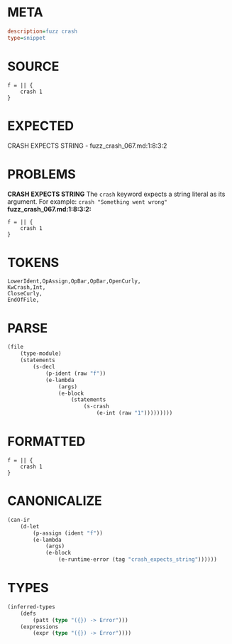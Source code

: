 # META
~~~ini
description=fuzz crash
type=snippet
~~~
# SOURCE
~~~roc
f = || {
    crash 1
}
~~~
# EXPECTED
CRASH EXPECTS STRING - fuzz_crash_067.md:1:8:3:2
# PROBLEMS
**CRASH EXPECTS STRING**
The `crash` keyword expects a string literal as its argument.
For example: `crash "Something went wrong"`
**fuzz_crash_067.md:1:8:3:2:**
```roc
f = || {
    crash 1
}
```


# TOKENS
~~~zig
LowerIdent,OpAssign,OpBar,OpBar,OpenCurly,
KwCrash,Int,
CloseCurly,
EndOfFile,
~~~
# PARSE
~~~clojure
(file
	(type-module)
	(statements
		(s-decl
			(p-ident (raw "f"))
			(e-lambda
				(args)
				(e-block
					(statements
						(s-crash
							(e-int (raw "1")))))))))
~~~
# FORMATTED
~~~roc
f = || {
	crash 1
}
~~~
# CANONICALIZE
~~~clojure
(can-ir
	(d-let
		(p-assign (ident "f"))
		(e-lambda
			(args)
			(e-block
				(e-runtime-error (tag "crash_expects_string"))))))
~~~
# TYPES
~~~clojure
(inferred-types
	(defs
		(patt (type "({}) -> Error")))
	(expressions
		(expr (type "({}) -> Error"))))
~~~
